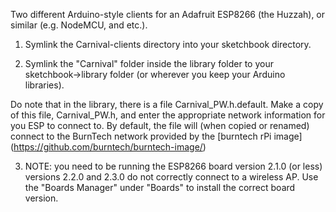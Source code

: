 Two different Arduino-style clients for an Adafruit ESP8266 (the Huzzah), or
similar (e.g. NodeMCU, and etc.).

1) Symlink the Carnival-clients directory into your sketchbook directory.

2) Symlink the "Carnival" folder inside the library folder to your
sketchbook->library folder (or wherever you keep your Arduino libraries).

Do note that in the library, there is a file Carnival_PW.h.default.  Make
a copy of this file, Carnival_PW.h, and enter the appropriate network
information for you ESP to connect to.  By default, the file will (when copied
or renamed) connect to the BurnTech network provided by the [burntech rPi image] 
(https://github.com/burntech/burntech-image/)

3) NOTE:  you need to be running the ESP8266 board version 2.1.0 (or less)
versions 2.2.0 and 2.3.0 do not correctly connect to a wireless AP.  Use the 
"Boards Manager" under "Boards" to install the correct board version.



